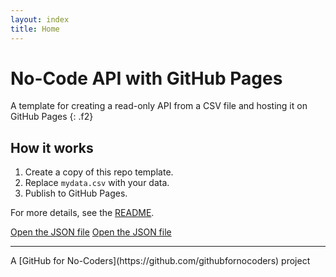 ```yaml
---
layout: index
title: Home
---
```

# No-Code API with GitHub Pages

A template for creating a read-only API from a CSV file and hosting it on GitHub Pages
{: .f2}

## How it works

1. Create a copy of this repo template.
2. Replace `mydata.csv` with your data.
3. Publish to GitHub Pages.

For more details, see the [README](https://github.com/githubfornocoders/nocode-api-github-pages#readme).

<div class="d-flex mt-6">
<a href="{{ site.baseurl }}/api.json" class="btn-mktg btn-large-mktg mr-3">Open the JSON file</a>
<a href="{{ site.baseurl }}/api.json" class="btn-mktg btn-muted-mktg btn-large-mktg">Open the JSON file</a>
</div>

<hr>
A [GitHub for No-Coders](https://github.com/githubfornocoders) project